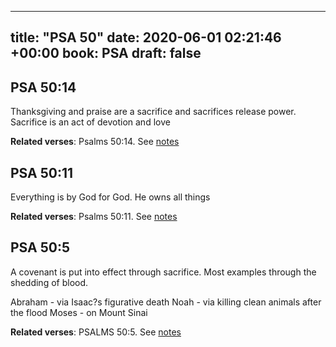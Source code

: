 
---
title: "PSA 50"
date: 2020-06-01 02:21:46 +00:00
book: PSA
draft: false
---

## PSA 50:14

Thanksgiving and praise are a sacrifice and sacrifices release power. Sacrifice is an act of devotion and love

**Related verses**: Psalms 50:14. See [notes](https://my.bible.com/notes/3442031310339302346)


## PSA 50:11

Everything is by God for God. He owns all things

**Related verses**: Psalms 50:11. See [notes](https://my.bible.com/notes/3442030438410609594)


## PSA 50:5

A covenant is put into effect through sacrifice. Most examples through the shedding of blood.

Abraham - via Isaac?s figurative death
Noah - via killing clean animals after the flood
Moses - on Mount Sinai

**Related verses**: PSALMS 50:5. See [notes](https://my.bible.com/notes/3093007055041848131)

